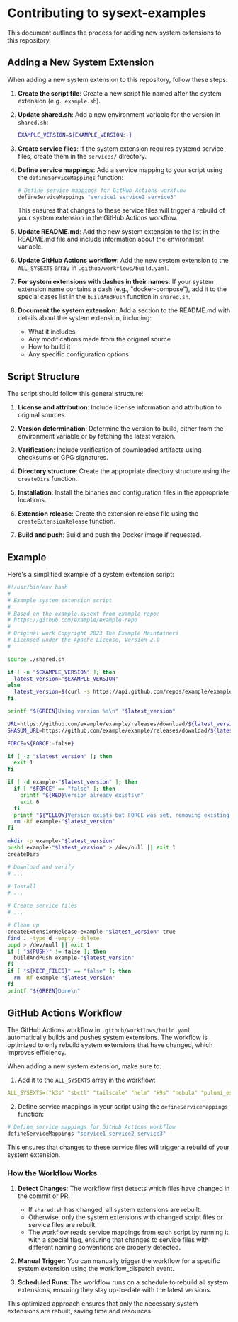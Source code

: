 # Contributing to sysext-examples

This document outlines the process for adding new system extensions to this repository.

## Adding a New System Extension

When adding a new system extension to this repository, follow these steps:

1. **Create the script file**: Create a new script file named after the system extension (e.g., `example.sh`).

2. **Update shared.sh**: Add a new environment variable for the version in `shared.sh`:
   ```bash
   EXAMPLE_VERSION=${EXAMPLE_VERSION:-}
   ```

3. **Create service files**: If the system extension requires systemd service files, create them in the `services/` directory.

4. **Define service mappings**: Add a service mapping to your script using the `defineServiceMappings` function:
   ```bash
   # Define service mappings for GitHub Actions workflow
   defineServiceMappings "service1 service2 service3"
   ```
   This ensures that changes to these service files will trigger a rebuild of your system extension in the GitHub Actions workflow.

5. **Update README.md**: Add the new system extension to the list in the README.md file and include information about the environment variable.

6. **Update GitHub Actions workflow**: Add the new system extension to the `ALL_SYSEXTS` array in `.github/workflows/build.yaml`.

7. **For system extensions with dashes in their names**: If your system extension name contains a dash (e.g., "docker-compose"), add it to the special cases list in the `buildAndPush` function in `shared.sh`.

8. **Document the system extension**: Add a section to the README.md with details about the system extension, including:
   - What it includes
   - Any modifications made from the original source
   - How to build it
   - Any specific configuration options

## Script Structure

The script should follow this general structure:

1. **License and attribution**: Include license information and attribution to original sources.

2. **Version determination**: Determine the version to build, either from the environment variable or by fetching the latest version.

3. **Verification**: Include verification of downloaded artifacts using checksums or GPG signatures.

4. **Directory structure**: Create the appropriate directory structure using the `createDirs` function.

5. **Installation**: Install the binaries and configuration files in the appropriate locations.

6. **Extension release**: Create the extension release file using the `createExtensionRelease` function.

7. **Build and push**: Build and push the Docker image if requested.

## Example

Here's a simplified example of a system extension script:

```bash
#!/usr/bin/env bash
#
# Example system extension script
#
# Based on the example.sysext from example-repo:
# https://github.com/example/example-repo
#
# Original work Copyright 2023 The Example Maintainers
# Licensed under the Apache License, Version 2.0
#

source ./shared.sh

if [ -n "$EXAMPLE_VERSION" ]; then
  latest_version="$EXAMPLE_VERSION"
else
  latest_version=$(curl -s https://api.github.com/repos/example/example/releases/latest | jq -r '.tag_name')
fi

printf "${GREEN}Using version %s\n" "$latest_version"

URL=https://github.com/example/example/releases/download/${latest_version}/example-linux-amd64.tar.gz
SHASUM_URL=https://github.com/example/example/releases/download/${latest_version}/SHASUM256.txt

FORCE=${FORCE:-false}

if [ -z "$latest_version" ]; then
  exit 1
fi

if [ -d example-"$latest_version" ]; then
  if [ "$FORCE" == "false" ]; then
    printf "${RED}Version already exists\n"
    exit 0
  fi
  printf "${YELLOW}Version exists but FORCE was set, removing existing version\n"
  rm -Rf example-"$latest_version"
fi

mkdir -p example-"$latest_version"
pushd example-"$latest_version" > /dev/null || exit 1
createDirs

# Download and verify
# ...

# Install
# ...

# Create service files
# ...

# Clean up
createExtensionRelease example-"$latest_version" true
find . -type d -empty -delete
popd > /dev/null || exit 1
if [ "${PUSH}" != false ]; then
  buildAndPush example-"$latest_version"
fi
if [ "${KEEP_FILES}" == "false" ]; then
  rm -Rf example-"$latest_version"
fi
printf "${GREEN}Done\n"
```

## GitHub Actions Workflow

The GitHub Actions workflow in `.github/workflows/build.yaml` automatically builds and pushes system extensions. The workflow is optimized to only rebuild system extensions that have changed, which improves efficiency.

When adding a new system extension, make sure to:

1. Add it to the `ALL_SYSEXTS` array in the workflow:

```yaml
ALL_SYSEXTS=("k3s" "sbctl" "tailscale" "helm" "k9s" "nebula" "pulumi_esc" "habitat" "incus" "openbao" "alloy" "speedtest" "miniupnpc" "docker" "docker-compose" "falco" "example")
```

2. Define service mappings in your script using the `defineServiceMappings` function:

```bash
# Define service mappings for GitHub Actions workflow
defineServiceMappings "service1 service2 service3"
```

This ensures that changes to these service files will trigger a rebuild of your system extension.

### How the Workflow Works

1. **Detect Changes**: The workflow first detects which files have changed in the commit or PR.
   - If `shared.sh` has changed, all system extensions are rebuilt.
   - Otherwise, only the system extensions with changed script files or service files are rebuilt.
   - The workflow reads service mappings from each script by running it with a special flag, ensuring that changes to service files with different naming conventions are properly detected.

2. **Manual Trigger**: You can manually trigger the workflow for a specific system extension using the workflow_dispatch event.

3. **Scheduled Runs**: The workflow runs on a schedule to rebuild all system extensions, ensuring they stay up-to-date with the latest versions.

This optimized approach ensures that only the necessary system extensions are rebuilt, saving time and resources.
